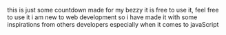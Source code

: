 this is just some countdown made for my bezzy it is free to use it, 
feel free to use it
i am new to web development so i have made it with some inspirations from others developers especially when it comes to javaScript
